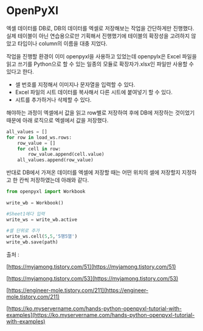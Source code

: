 # OpenPyXl

엑셀 데이터를 DB로, DB의 데이터를 엑셀로 저장해보는 작업을 간단하게만 진행했다. 실제 테이블이 아닌 연습용으로만 기획해서 진행했기에 테이블의 확장성을 고려하지 않았고 타입이나 column의 이름을 대충 지었다. 

작업을 진행할 환경이 이미 openpyxl을 사용하고 있었는데 openpylx은 Excel 파일을 읽고 쓰기를 Python으로 할 수 있는 일종의 모듈로 확장자가.xlsx인 파일만 사용할 수 있다고 한다.

- 셀 번호를 지정해서 이미지나 문자열을 입력할 수 있다.
- Excel 파일의 시트 데이터를 복사해서 다른 시트에 붙여넣기 할 수 있다.
- 시트를 추가하거나 삭제할 수 있다.

해야하는 과정이 엑셀에서 값을 읽고 row별로 저장하여 후에 DB에 저장하는 것이었기 때문에 아래 로직으로 엑셀에서 값을 저장했다.

```python
all_values = []
for row in load_ws.rows:
    row_value = []
    for cell in row:
        row_value.append(cell.value)
    all_values.append(row_value)
```

반대로 DB에서 가져온 데이터를 엑셀에 저장할 때는 어떤 위치의 셀에 저장할지 지정하고 한 칸씩 저장하였는데 아래와 같다.

```python
from openpyxl import Workbook
 
write_wb = Workbook()

#Sheet1에다 입력
write_ws = write_wb.active
 
#셀 단위로 추가
write_ws.cell(5,5,'5행5열')
write_wb.save(path) 
```

출처 : 

[https://myjamong.tistory.com/51](https://myjamong.tistory.com/51)

[https://myjamong.tistory.com/53](https://myjamong.tistory.com/53)

[https://engineer-mole.tistory.com/211](https://engineer-mole.tistory.com/211)

[https://ko.myservername.com/hands-python-openpyxl-tutorial-with-examples](https://ko.myservername.com/hands-python-openpyxl-tutorial-with-examples)
